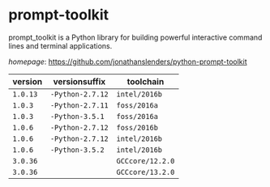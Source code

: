 # prompt-toolkit

prompt_toolkit is a Python library for building powerful interactive command lines and  terminal applications.

*homepage*: <https://github.com/jonathanslenders/python-prompt-toolkit>

version | versionsuffix | toolchain
--------|---------------|----------
``1.0.13`` | ``-Python-2.7.12`` | ``intel/2016b``
``1.0.3`` | ``-Python-2.7.11`` | ``foss/2016a``
``1.0.3`` | ``-Python-3.5.1`` | ``foss/2016a``
``1.0.6`` | ``-Python-2.7.12`` | ``foss/2016b``
``1.0.6`` | ``-Python-2.7.12`` | ``intel/2016b``
``1.0.6`` | ``-Python-3.5.2`` | ``intel/2016b``
``3.0.36`` |  | ``GCCcore/12.2.0``
``3.0.36`` |  | ``GCCcore/13.2.0``
